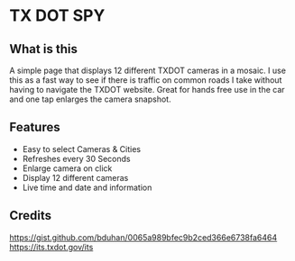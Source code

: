 # TX DOT SPY

## What is this

A simple page that displays 12 different TXDOT cameras in a mosaic.
I use this as a fast way to see if there is traffic on common roads I take without having to navigate the TXDOT website.
Great for hands free use in the car and one tap enlarges the camera snapshot.

## Features

- Easy to select Cameras & Cities
- Refreshes every 30 Seconds
- Enlarge camera on click
- Display 12 different cameras
- Live time and date and information

## Credits

https://gist.github.com/bduhan/0065a989bfec9b2ced366e6738fa6464
https://its.txdot.gov/its
